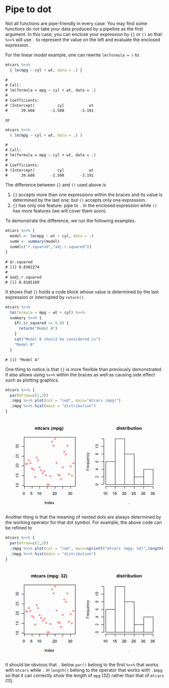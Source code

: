 

# Pipe to dot

Not all functions are pipe-friendly in every case: You may find some functions do not take your data produced by a pipeline as the first argument. In this case, you can enclose your expression by `{}` or `()` so that `%>>%` will use `.` to represent the value on the left and evaluate the enclosed expression.

For the linear model example, one can rewrite `lm(formula = )` to


```r
mtcars %>>%
  { lm(mpg ~ cyl + wt, data = .) }
```

```
# 
# Call:
# lm(formula = mpg ~ cyl + wt, data = .)
# 
# Coefficients:
# (Intercept)          cyl           wt  
#      39.686       -1.508       -3.191
```

or 


```r
mtcars %>>%
  ( lm(mpg ~ cyl + wt, data = .) )
```

```
# 
# Call:
# lm(formula = mpg ~ cyl + wt, data = .)
# 
# Coefficients:
# (Intercept)          cyl           wt  
#      39.686       -1.508       -3.191
```

The difference between `{}` and `()` used above is

1. `{}` accepts more than one expressions within the braces and its value is determined by the last one; but `()` accepts only one expression.
2. `{}` has only one feature: pipe to `.` in the enclosed expression while `()` has more features (we will cover them soon).

To demonstrate the difference, we run the following examples.


```r
mtcars %>>% {
  model <- lm(mpg ~ wt + cyl, data = .)
  summ <- summary(model)
  summ[c("r.squared","adj.r.squared")]
}
```

```
# $r.squared
# [1] 0.8302274
# 
# $adj.r.squared
# [1] 0.8185189
```

It shows that `{}` holds a code block whose value is determined by the last expression or interrupted by `return()`.


```r
mtcars %>>% 
  lm(formula = mpg ~ wt + cyl) %>>%
  summary %>>% {
    if(.$r.squared >= 0.8) {
      return("Model A")
    }
    cat("Model B should be considered.\n")
    "Model B"
  }
```

```
# [1] "Model A"
```

One thing to notice is that `{}` is more flexible than previously demonstrated. It also allows using `%>>%` within the braces as well as causing side effect such as plotting graphics.


```r
mtcars %>>% {
  par(mfrow=c(1,2))
  .$mpg %>>% plot(col = "red", main="mtcars (mpg)")
  .$mpg %>>% hist(main = "distribution")
}
```

<img src="figure/multiline.png" title="plot of chunk multiline" alt="plot of chunk multiline" style="display: block; margin: auto;" />

Another thing is that the meaning of nested dots are always determined by the working operator for that dot symbol. For example, the above code can be refined to


```r
mtcars %>>% {
  par(mfrow=c(1,2))
  .$mpg %>>% plot(col = "red", main=sprintf("mtcars (mpg: %d)",length(.)))
  .$mpg %>>% hist(main = "distribution")
}
```

<img src="figure/nested_dots.png" title="plot of chunk nested_dots" alt="plot of chunk nested_dots" style="display: block; margin: auto;" />

It should be obvious that `.` below `par()` belong to the first `%>>%` that works with `mtcars` while `.` in `length()` belong to the operator that works with `.$mpg` so that it can correctly show the length of `mpg` (32) rather than that of `mtcars` (11).

